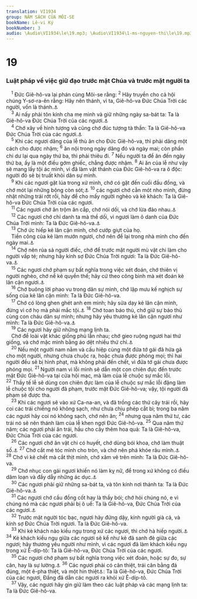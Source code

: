 ```yaml
---
translation: VI1934
group: NĂM SÁCH CỦA MÔI-SE
bookName: Lê-vi Ký 
bookNumber: 3
audio: \Audio\VI1934\le\19.mp3; \Audio\VI1934\1-ms-nguyen-thi\le\19.mp3
---
```


<div class="title"><h1>19</h1><h3>Luật pháp về việc giữ đạo trước mặt Chúa và trước mặt người ta</h3></div>
<span class="verse le_19_1"> <sup>1</sup> Đức Giê-hô-va lại phán cùng Môi-se rằng: </span>
<span class="verse le_19_2"><sup>2</sup> Hãy truyền cho cả hội chúng Y-sơ-ra-ên rằng: Hãy nên thánh, vì ta, Giê-hô-va Đức Chúa Trời các người, vốn là thánh.<a data-toggle="tooltip" data-placement="bottom" title="Le 11:44-45; 1Phi 1:16">⚓</a><br/></span>
<span class="verse le_19_3"> <sup>3</sup> Ai nấy phải tôn kính cha mẹ mình và giữ những ngày sa-bát ta: Ta là Giê-hô-va Đức Chúa Trời của các ngươi.<a data-toggle="tooltip" data-placement="bottom" title="Xu 20:8,12; Phu 5:12,16">⚓</a><br/></span>
<span class="verse le_19_4"> <sup>4</sup> Chớ xây về hình tượng và cũng chớ đúc tượng tà thần: Ta là Giê-hô-va Đức Chúa Trời của các ngươi.<a data-toggle="tooltip" data-placement="bottom" title="Le 26:1; Xu 20:23; 34:17; Phu 17:25">⚓</a><br/></span>
<span class="verse le_19_5"> <sup>5</sup> Khi các ngươi dâng của lễ thù ân cho Đức Giê-hô-va, thì phải dâng một cách cho được nhậm; </span>
<span class="verse le_19_6"><sup>6</sup> ăn nội trong ngày dâng đó và ngày mai; còn phần chi dư lại qua ngày thứ ba, thì phải thiêu đi. </span>
<span class="verse le_19_7"><sup>7</sup> Nếu người ta để ăn đến ngày thứ ba, ấy là một điều gớm ghiếc, chẳng được nhậm. </span>
<span class="verse le_19_8"><sup>8</sup> Ai ăn của lễ như vậy sẽ mang lấy tội ác mình, vì đã làm vật thánh của Đức Giê-hô-va ra ô độc: người đó sẽ bị truất khỏi dân sự mình. <br/></span>
<span class="verse le_19_9"> <sup>9</sup> Khi các ngươi gặt lúa trong xứ mình, chớ có gặt đến cuối đầu đồng, và chớ mót lại những bông còn sót;<a data-toggle="tooltip" data-placement="bottom" title="Le 27:15; Phu 24:19-22">⚓</a></span>
<span class="verse le_19_10"><sup>10</sup> các ngươi chớ cằn mót nho mình, đừng nhặt những trái rớt rồi, hãy để cho mấy người nghèo và kẻ khách: Ta là Giê-hô-va Đức Chúa Trời của các ngươi. <br/></span>
<span class="verse le_19_11"> <sup>11</sup> Các ngươi chớ ăn trộm ăn cắp, chớ nói dối, và chớ lừa đảo nhau.<a data-toggle="tooltip" data-placement="bottom" title="Xu 20:15-16; Phu 5:19-20">⚓</a><br/></span>
<span class="verse le_19_12"> <sup>12</sup> Các ngươi chớ chỉ danh ta mà thề dối, vì ngươi làm ô danh của Đức Chúa Trời mình: Ta là Đức Giê-hô-va.<a data-toggle="tooltip" data-placement="bottom" title="Xu 20:7; Phu 5:11; Mat 5:33">⚓</a><br/></span>
<span class="verse le_19_13"> <sup>13</sup> Chớ ức hiếp kẻ lân cận mình, chớ cướp giựt của họ. <br/> Tiền công của kẻ làm mướn ngươi, chớ nên để lại trong nhà mình cho đến ngày mai.<a data-toggle="tooltip" data-placement="bottom" title="Phu 24:14-15">⚓</a><br/></span>
<span class="verse le_19_14"> <sup>14</sup> Chớ nên rủa sả người điếc, chớ để trước mặt người mù vật chi làm cho người vấp té; nhưng hãy kính sợ Đức Chúa Trời ngươi: Ta là Đức Giê-hô-va.<a data-toggle="tooltip" data-placement="bottom" title="Phu 27:18">⚓</a><br/></span>
<span class="verse le_19_15"> <sup>15</sup> Các ngươi chớ phạm sự bất nghĩa trong việc xét đoán, chớ thiên vị người nghèo, chớ nể kẻ quyền thế; hãy cứ theo công bình mà xét đoán kẻ lân cận ngươi.<a data-toggle="tooltip" data-placement="bottom" title="Xu 23:6-8; Phu 16:19">⚓</a><br/></span>
<span class="verse le_19_16"> <sup>16</sup> Chớ buông lời phao vu trong dân sự mình, chớ lập mưu kế nghịch sự sống của kẻ lân cận mình: Ta là Đức Giê-hô-va. <br/></span>
<span class="verse le_19_17"> <sup>17</sup> Chớ có lòng ghen ghét anh em mình; hãy sửa dạy kẻ lân cận mình, đừng vì cớ họ mà phải mắc tội.<a data-toggle="tooltip" data-placement="bottom" title="Mat 18:15">⚓</a></span>
<span class="verse le_19_18"><sup>18</sup> Chớ toan báo thù, chớ giữ sự báo thù cùng con cháu dân sự mình; nhưng hãy yêu thương kẻ lân cận ngươi như mình: Ta là Đức Giê-hô-va.<a data-toggle="tooltip" data-placement="bottom" title="Mat 5:43; 19:19; 22:39; Mac 12:31; Lu 10:27; Ro 13:9; Ga 5:14; Gia 2:8">⚓</a><br/></span>
<span class="verse le_19_19"> <sup>19</sup> Các ngươi hãy giữ những mạng lịnh ta. <br/> Chớ để loài vật khác giống phủ lẫn nhau; chớ gieo ruộng ngươi hai thứ giống, và chớ mặc mình bằng áo dệt nhiều thứ chỉ.<a data-toggle="tooltip" data-placement="bottom" title="Phu 22:9-11">⚓</a><br/></span>
<span class="verse le_19_20"> <sup>20</sup> Nếu một người nam nằm và cấu hiệp cùng một đứa tớ gái đã hứa gả cho một người, nhưng chưa chuộc ra, hoặc chưa được phóng mọi; thì hai người đều sẽ bị hình phạt, mà không phải đến chết, vì đứa tớ gái chưa được phóng mọi. </span>
<span class="verse le_19_21"><sup>21</sup> Người nam vì lỗi mình sẽ dẫn một con chiên đực đến trước mặt Đức Giê-hô-va tại cửa hội mạc, mà làm của lễ chuộc sự mắc lỗi. </span>
<span class="verse le_19_22"><sup>22</sup> Thầy tế lễ sẽ dùng con chiên đực làm của lễ chuộc sự mắc lỗi đặng làm lễ chuộc tội cho người đã phạm, trước mặt Đức Giê-hô-va; vậy, tội người đã phạm sẽ được tha. <br/></span>
<span class="verse le_19_23"> <sup>23</sup> Khi các ngươi sẽ vào xứ Ca-na-an, và đã trồng các thứ cây trái rồi, hãy coi các trái chiếng nó không sạch, như chưa chịu phép cắt bì; trong ba năm các ngươi hãy coi nó không sạch, chớ nên ăn; </span>
<span class="verse le_19_24"><sup>24</sup> nhưng qua năm thứ tư, các trái nó sẽ nên thánh làm của lễ khen ngợi Đức Giê-hô-va. </span>
<span class="verse le_19_25"><sup>25</sup> Qua năm thứ năm; các ngươi phải ăn trái, hầu cho cây thêm hoa quả: Ta là Giê-hô-va, Đức Chúa Trời của các ngươi. <br/></span>
<span class="verse le_19_26"> <sup>26</sup> Các ngươi chớ ăn vật chi có huyết, chớ dùng bói khoa, chớ làm thuật số.<a data-toggle="tooltip" data-placement="bottom" title="Sa 9:4; Le 7:26-27; 17:10-14; Phu 12:16,23; 15:23; 18:10">⚓</a></span>
<span class="verse le_19_27"><sup>27</sup> Chớ cắt mé tóc mình cho tròn, và chớ nên phá khóe râu mình.<a data-toggle="tooltip" data-placement="bottom" title="Le 21:5; Phu 14:1">⚓</a></span>
<span class="verse le_19_28"><sup>28</sup> Chớ vì kẻ chết mà cắt thịt mình, chớ xâm vẽ trên mình: Ta là Đức Giê-hô-va. <br/></span>
<span class="verse le_19_29"> <sup>29</sup> Chớ nhục con gái ngươi khiến nó làm kỵ nữ, để trong xứ không có điều dâm loạn và đầy dẫy những ác dục.<a data-toggle="tooltip" data-placement="bottom" title="Phu 23:17">⚓</a><br/></span>
<span class="verse le_19_30"> <sup>30</sup> Các ngươi phải giữ những sa-bát ta, và tôn kính nơi thánh ta: Ta là Đức Giê-hô-va.<a data-toggle="tooltip" data-placement="bottom" title="Le 26:2">⚓</a><br/></span>
<span class="verse le_19_31"> <sup>31</sup> Các ngươi chớ cầu đồng cốt hay là thầy bói; chớ hỏi chúng nó, e vì chúng nó mà các ngươi phải bị ô uế: Ta là Giê-hô-va, Đức Chúa Trời của các ngươi.<a data-toggle="tooltip" data-placement="bottom" title="Phu 18:11; 1Sa 28:3; 2Vua 23:4; Es 8:19">⚓</a><br/></span>
<span class="verse le_19_32"> <sup>32</sup> Trước mặt người tóc bạc, ngươi hãy đứng dậy, kính người già cả, và kính sợ Đức Chúa Trời ngươi. Ta là Đức Giê-hô-va. <br/></span>
<span class="verse le_19_33"> <sup>33</sup> Khi kẻ khách nào kiều ngụ trong xứ các ngươi, thì chớ hà hiếp người.<a data-toggle="tooltip" data-placement="bottom" title="Xu 22:21; Phu 24:17-18; 27:19">⚓</a></span>
<span class="verse le_19_34"><sup>34</sup> Kẻ khách kiều ngụ giữa các ngươi sẽ kể như kẻ đã sanh đẻ giữa các ngươi; hãy thương yêu người như mình, vì các ngươi đã làm khách kiều ngụ trong xứ Ê-díp-tô: Ta là Giê-hô-va, Đức Chúa Trời của các ngươi. <br/></span>
<span class="verse le_19_35"> <sup>35</sup> Các ngươi chớ phạm sự bất nghĩa trong việc xét đoán, hoặc sự đo, sự cân, hay là sự lường.<a data-toggle="tooltip" data-placement="bottom" title="Phu 25:13-16; Ch 20:10; Exe 45:10">⚓</a></span>
<span class="verse le_19_36"><sup>36</sup> Các ngươi phải có cân thiệt, trái cân bằng đá đúng, một ê-pha thiệt, và một hin thiệt<a data-toggle="tooltip" data-placement="bottom" title="Ê-pha là một đơn vị đo lường khoảng 20 lít; hin là một phần sáu của ê-pha">⚓</a>: Ta là Giê-hô-va, Đức Chúa Trời của các ngươi, Đấng đã dẫn các ngươi ra khỏi xứ Ê-díp-tô. <br/></span>
<span class="verse le_19_37"> <sup>37</sup> Vậy, các ngươi hãy gìn giữ làm theo các luật pháp và các mạng lịnh ta: Ta là Đức Giê-hô-va. <br/></span>
